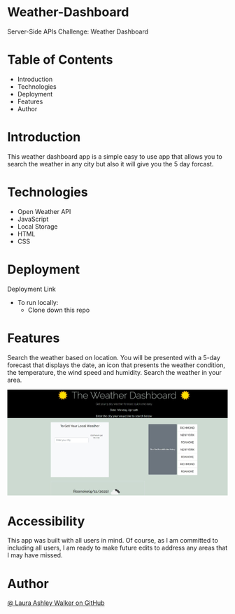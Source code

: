 # Weather-Dashboard
Server-Side APIs Challenge: Weather Dashboard


# Table of Contents
* Introduction
* Technologies
* Deployment
* Features
* Author


# Introduction
This weather dashboard app is a simple easy to use app that allows you to search the weather in any city but also it will give you the 5 day forcast. 
 

# Technologies
* Open Weather API
* JavaScript
* Local Storage
* HTML
* CSS
 

# Deployment
Deployment Link
* To run locally:
    * Clone down this repo

# Features

Search the weather based on location.
You will be presented with a 5-day forecast that displays the date, an icon that presents the weather condition, the temperature, the wind speed and humidity. 
Search the weather in your area.

<img src="./assets/images/Screenshot.jpg"></img>

# Accessibility
This app was built with all users in mind. Of course, as I am committed to including all users, I am ready to make future edits to address any areas that I may have missed.

# Author
<a target="_blank" href="https://github.com/lawalker">@ Laura Ashley Walker on GitHub </a>

